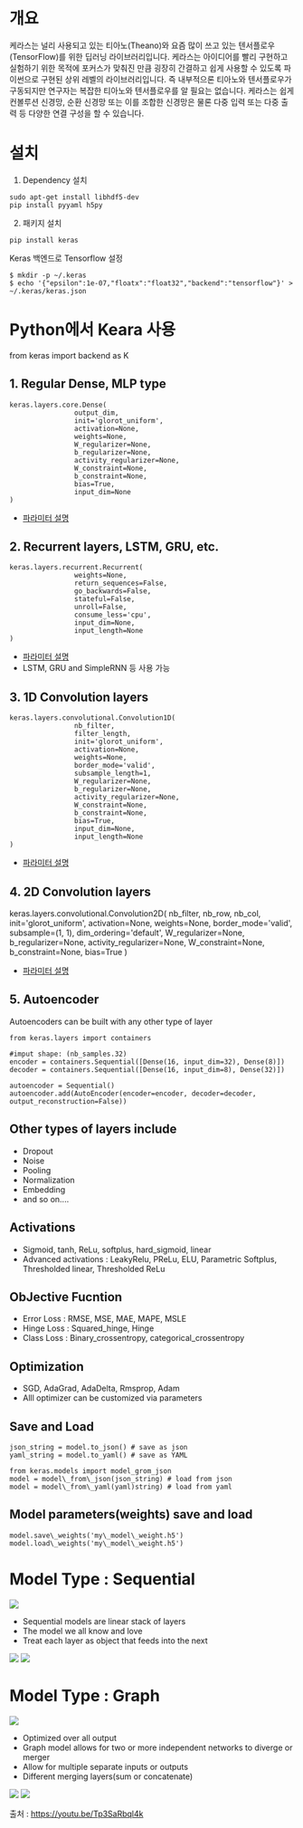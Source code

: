 # 개요

케라스는 널리 사용되고 있는 티아노(Theano)와 요즘 많이 쓰고 있는 텐서플로우(TensorFlow)를 위한 딥러닝 라이브러리입니다. 케라스는 아이디어를 빨리 구현하고 실험하기 위한 목적에 포커스가 맞춰진 만큼 굉장히 간결하고 쉽게 사용할 수 있도록 파이썬으로 구현된 상위 레벨의 라이브러리입니다. 즉 내부적으론 티아노와 텐서플로우가 구동되지만 연구자는 복잡한 티아노와 텐서플로우를 알 필요는 없습니다. 케라스는 쉽게 컨볼루션 신경망, 순환 신경망 또는 이를 조합한 신경망은 물론 다중 입력 또는 다중 출력 등 다양한 연결 구성을 할 수 있습니다.

# 설치
1. Dependency 설치
```
sudo apt-get install libhdf5-dev
pip install pyyaml h5py
```
2. 패키지 설치
```
pip install keras
```
Keras 백엔드로 Tensorflow 설정
```
$ mkdir -p ~/.keras
$ echo '{"epsilon":1e-07,"floatx":"float32","backend":"tensorflow"}' > ~/.keras/keras.json
```

# Python에서 Keara 사용
from keras import backend as K

## 1. Regular Dense, MLP type
```
keras.layers.core.Dense(
                output_dim, 
                init='glorot_uniform', 
                activation=None, 
                weights=None, 
                W_regularizer=None, 
                b_regularizer=None, 
                activity_regularizer=None, 
                W_constraint=None, 
                b_constraint=None, 
                bias=True, 
                input_dim=None
)
```
* [파라미터 설명](https://keras.io/layers/core/#dense)

## 2. Recurrent layers, LSTM, GRU, etc. 
```
keras.layers.recurrent.Recurrent(
                weights=None, 
                return_sequences=False, 
                go_backwards=False, 
                stateful=False, 
                unroll=False, 
                consume_less='cpu', 
                input_dim=None, 
                input_length=None
)
```
* [파라미터 설명](https://keras.io/layers/recurrent/)
* LSTM, GRU and SimpleRNN 등 사용 가능


## 3. 1D Convolution layers
```
keras.layers.convolutional.Convolution1D(
                nb_filter, 
                filter_length, 
                init='glorot_uniform', 
                activation=None, 
                weights=None, 
                border_mode='valid', 
                subsample_length=1, 
                W_regularizer=None, 
                b_regularizer=None, 
                activity_regularizer=None, 
                W_constraint=None, 
                b_constraint=None, 
                bias=True, 
                input_dim=None, 
                input_length=None
)
```

* [파라미터 설명](https://keras.io/layers/convolutional/)



## 4. 2D Convolution layers
keras.layers.convolutional.Convolution2D(
                nb_filter, 
                nb_row, nb_col, 
                init='glorot_uniform', 
                activation=None, 
                weights=None, 
                border_mode='valid', 
                subsample=(1, 1), 
                dim_ordering='default', 
                W_regularizer=None, 
                b_regularizer=None, 
                activity_regularizer=None, 
                W_constraint=None, 
                b_constraint=None, 
                bias=True
)

* [파라미터 설명](https://keras.io/layers/convolutional/#convolution2d)




## 5. Autoencoder
Autoencoders can be built with any other type of layer
```
from keras.layers import containers

#imput shape: (nb_samples.32)
encoder = containers.Sequential([Dense(16, input_dim=32), Dense(8)])
decoder = containers.Sequential([Dense(16, input_dim=8), Dense(32)])

autoencoder = Sequential()
autoencoder.add(AutoEncoder(encoder=encoder, decoder=decoder, output_reconstruction=False))
```

## Other types of layers include
* Dropout
* Noise
* Pooling
* Normalization
* Embedding
* and so on....


## Activations
* Sigmoid, tanh, ReLu, softplus, hard_sigmoid, linear
* Advanced activations : LeakyRelu, PReLu, ELU, Parametric Softplus, Thresholded linear, Thresholded ReLu


## ObJective Fucntion
* Error Loss : RMSE, MSE, MAE, MAPE, MSLE
* Hinge Loss : Squared_hinge, Hinge
* Class Loss : Binary\_crossentropy, categorical\_crossentropy

## Optimization 
* SGD, AdaGrad, AdaDelta, Rmsprop, Adam
* Alll optimizer can be customized via parameters




## Save and Load
```
json_string = model.to_json() # save as json 
yaml_string = model.to_yaml() # save as YAML

from keras.models import model_grom_json
model = model\_from\_json(json_string) # load from json
model = model\_from\_yaml(yaml)string) # load from yaml

```

## Model parameters(weights) save and load
```
model.save\_weights('my\_model\_weight.h5')
model.load\_weights('my\_model\_weight.h5')
```



# Model Type : Sequential
![](http://www.microway.com/wp-content/uploads/nn-1a.png)
* Sequential models are linear stack of layers
* The model we all know and love
* Treat each layer as object that feeds into the next



![](/assets/sample_keras.png)
![](/assets/sample_keras2.png)



# Model Type : Graph
![](/assets/keras_graph.png)
* Optimized over all output
* Graph model allows for two or more independent networks to diverge or merger
* Allow for multiple separate inputs or outputs
* Different merging layers(sum or concatenate)

![](/assets/sample_keras3.png)
![](/assets/sample_keras4.png)









출처 : https://youtu.be/Tp3SaRbql4k

































